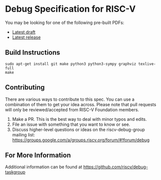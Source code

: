 Debug Specification for RISC-V
==============================

You may be looking for one of the following pre-built PDFs:
* [Latest draft](https://github.com/riscv/riscv-debug-spec/blob/master/riscv-debug-draft.pdf)
* [Latest release](https://github.com/riscv/riscv-debug-spec/blob/release/riscv-debug-release.pdf)

Build Instructions
------------------

```
sudo apt-get install git make python3 python3-sympy graphviz texlive-full
make
```

Contributing
------------

There are various ways to contribute to this spec. You can use a combination of them to get your idea across.
Please note that pull requests will only be reviewed/accepted from RISC-V Foundation members.

1. Make a PR. This is the best way to deal with minor typos and edits.
2. File an issue with something that you want to know or see.
3. Discuss higher-level questions or ideas on the riscv-debug-group mailing list: https://groups.google.com/a/groups.riscv.org/forum/#!forum/debug

For More Information
--------------------

Additional information can be found at
https://github.com/riscv/debug-taskgroup
